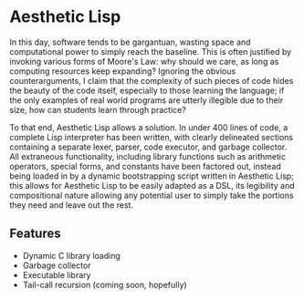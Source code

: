 # Aesthetic Lisp

In this day, software tends to be gargantuan, wasting space and computational power
to simply reach the baseline. This is often justified by invoking various forms of Moore's Law: why should we care, as long as computing resources keep expanding? Ignoring the obvious
counterarguments, I claim that the complexity of such pieces of code hides the beauty of the code itself, especially to those learning the language; if the only examples of real world programs
are utterly illegible due to their size, how can students learn through practice?

To that end, Aesthetic Lisp allows a solution. In under 400 lines of code, a complete Lisp interpreter has been written, with clearly delineated sections containing a separate lexer, parser,
code executor, and garbage collector. All extraneous functionality, including library functions such as arithmetic operators, special forms, and constants have been factored out, instead being
loaded in by a dynamic bootstrapping script written in Aesthetic Lisp; this allows for Aesthetic Lisp to be easily adapted as a DSL, its legibility and compositional nature
allowing any potential user to simply take the portions they need and leave out the rest.

## Features

 - Dynamic C library loading
 - Garbage collector
 - Executable library
 - Tail-call recursion (coming soon, hopefully)
